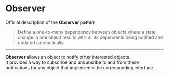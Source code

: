 # Observer

Official description of the **Observer** pattern

> Define a one-to-many dependency between objects where a state change in one object results with all its dependents being notified and updated automatically.

---

**Observer** allows an object to notify other interested objects.\
It provides a way to subscribe and unsubsribe to and from these notifcations for any object that implements the corresponding interface.
